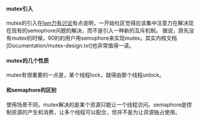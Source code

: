 #### mutex引入
mutex的引入在[lwn力有讨论](https://lwn.net/Articles/166195/)有点说明，一开始社区觉得应该集中注意力在解决现在现有的semophore问题的解决，而不是引入一种新的互斥机制。
据说，原先没有mutex的时候，90的的用户用semophore来实现mutex。其实内核文档[Documentation/mutex-design.txt]也非常值得一读。

#### mutex的几个性质

mutex有很重要的一点是，某个线程lock，就得由那个线程unlock。

#### 和semaphore的区别
使用场景不同，mutex解决的是某个资源只能让一个线程访问。semaphore是控制资源的产生和消费，让多个线程可以配合，但并不是为让资源独占使用。
